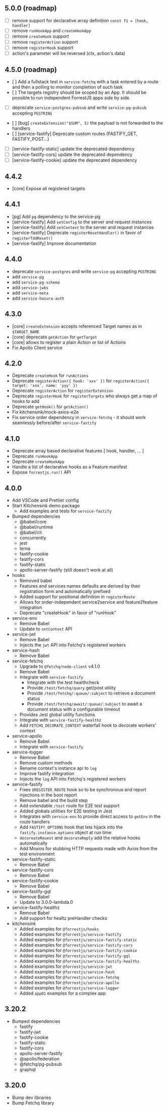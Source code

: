 ## 5.0.0 (roadmap)

- [ ] remove support for declarative array definition `const f1 = [hook, handler]`
- [ ] remove `runHookApp` and `createHookApp`
- [ ] remove `createHook` support
- [ ] remove `registerAction` support
- [ ] remove `registerHook` support
- [ ] action's parameter will be reversed (ctx, action's data)

## 4.5.0 (roadmap)

- [ ] Add a fullstack test in `service-fetchq` with a task entered by a route and then a polling to monitor completion of such task
- [ ] The targets registry should be scoped by an App. It should be possible to run independent ForrestJS apps side by side.
- [ ] deprecate `service-postgres-pubsub` and write `service-pg-pubsub` accepting `PGSTRING`
- [ ] [bug] `createExtension("$SUM", 5)` the payload is not forwarded to the handlers
- [ ] [service-fastify] Deprecate custom routes (FASTIFY_GET, FASTIFY_POST...)
- [ ] [service-fastify-static] update the deprecated dependency
- [ ] [service-fastify-cors] update the deprecated dependency
- [ ] [service-fastify-cookie] update the deprecated dependency

## 4.4.2

- [core] Expose all registered targets

## 4.4.1

- [pg] Add `pg` dependency to the service-pg
- [service-fastify] Add `setConfig` to the server and request instances
- [service-fastify] Add `setContext` to the server and request instances
- [service-fastify] Deprecate `registerResetHandler()` in favor of `registerTddReset()`
- [service-fastify] Improve documentation

## 4.4.0

- deprecate `service-postgres` and write `service-pg` accepting `PGSTRING`
- add `service-pg`
- add `service-pg-schema`
- add `service-jwks`
- add `service-meta`
- add `service-hasura-auth`

## 4.3.0

- [core] `createExtension` accepts referenced Target names as in `$TARGET_NAME`
- [core] deprecate `getAction` for `getTarget`
- [core] allows to register a plain Action or list of Actions
- Fix Apollo Client service

## 4.2.0

- Deprecate `createHook` for `runActions`
- Deprecate `registerAction({ hook: 'xxx' })` for `registerAction({ target: 'xxx', name: 'yyy' })`
- Deprecate `registerAction` for `registerExtension`
- Deprecate `registerHook` for `registerTargets` who always get a map of hooks to add
- Deprecate `getHook()` for `getAction()`
- Fix kitchensink/mock-axios-e2e
- Fix service order dependency in `service-fetchq` - it should work seamlessly before/after `service-fastify`

## 4.1.0

- Deprecate array based declarative features [ hook, handler, ... ]
- Deprecate `runHookApp`
- Deprecate `createHookApp`
- Handle a list of declarative hooks as a Feature manifest
- Expose `forrestjs.run()` API

## 4.0.0

- Add VSCode and Prettier config
- Start Kitchensink demo package
  - Add examples and tests for `service-fastify`
- Bumped dependencies
  - @babel/core
  - @babel/runtime
  - @babel/cli
  - concurrently
  - jest
  - lerna
  - fastify-cookie
  - fastify-cors
  - fastify-static
  - apollo-server-fastify (still doesn't work at all)
- hooks
  - Removed babel
  - Features and services names defaults are derived by their registration form and automatically prefixed
  - Added support for positional definition in `registerRoute`
  - Allows for order-independent service2service and feature2feature integration
  - Deprecate "createHook" in favor of "runHook"
- service-env
  - Remove Babel
  - Update to `setContext` API
- service-jwt
  - Remove Babel
  - Injects the `jwt` API into Fetchq's registered workers
- service-hash
  - Remove Babel
- service-fetchq
  - Upgrade to `@fetchq/node-client` v4.1.0
  - Remove Babel
  - Integrate with `service-fastify`
    - Integrate with the test healthcheck
    - Provide `/test/fetchq/query` get/post utility
    - Provide `/test/fetchq/:queue/:subject` to retrieve a document status
    - Provide `/test/fetchq/await/:queue/:subject` to await a document status with a configurable timeout
  - Provides Jest global utility functions
  - Integrate with `service-fastify-healthz`
  - Add `FETCHQ_DECORATE_CONTEXT` waterfall hook to decorate workers' context
- service-apollo
  - Remove Babel
  - Integrate with `service-fastify`
- service-logger
  - Remove Babel
  - Remove custom methods
  - Rename context's instance api to `log`
  - Improve fastify integration
  - Injects the `log` API into Fetchq's registered workers
- service-fastify
  - Fixes `$REGISTER_ROUTE` hook so to be synchronous and report injections in the boot report
  - Remove babel and the build step
  - Add extendable `/test` route for E2E test support
  - Added globals utilities for E2E testing in Jest
  - Integrates with `service-env` to provide direct access to `getEnv` in the route handlers
  - Add `FASTIFY_OPTIONS` hook that lets hijack into the `fastify.instance.options` object at run time
  - `decoreateReuest` and `decorateReply` add the relative hooks
    automatically
  - Add Moxios for stubbing HTTP requests made with Axios from the
    test environment
- service-fastify-static
  - Remove Babel
- service-fastify-cors
  - Remove Babel
- service-fastify-cookie
  - Remove Babel
- service-fastify-gql
  - Remove Babel
  - Update to 3.0.0-lambda.0
- service-fastify-healthz
  - Remove Babel
  - Add support for healtz preHandler checks
- kitchensink
  - Added examples for `@forrestjs/hooks`
  - Added examples for `@forrestjs/service-fastify`
  - Added examples for `@forrestjs/service-fastify-static`
  - Added examples for `@forrestjs/service-fastify-cors`
  - Added examples for `@forrestjs/service-fastify-cookie`
  - Added examples for `@forrestjs/service-fastify-gql`
  - Added examples for `@forrestjs/service-fastify-healthz`
  - Added examples for `@forrestjs/service-jwt`
  - Added examples for `@forrestjs/service-hash`
  - Added examples for `@forrestjs/service-fetchq`
  - Added examples for `@forrestjs/service-apollo`
  - Added examples for `@forrestjs/service-logger`
  - Added `app01` examples for a complex app

## 3.20.2

- Bumped dependencies
  - fastify
  - fastify-jwt
  - fastify-cookie
  - fastify-static
  - fastify-cors
  - apollo-server-fastify
  - @apollo/federation
  - @fetchq/pg-pubsub
  - graphql

## 3.20.0

- Bump dev libraries
- Bump Fetchq library

